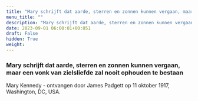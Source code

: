 ```yaml
---
title: "Mary schrijft dat aarde, sterren en zonnen kunnen vergaan, maar een vonk van zielsliefde zal nooit ophouden te bestaan"
menu_title: ""
description: "Mary schrijft dat aarde, sterren en zonnen kunnen vergaan, maar een vonk van zielsliefde zal nooit ophouden te bestaan"
date: 2023-09-01 06:00:01+00:851
draft: False
hidden: True
weight:
---
```

### Mary schrijft dat aarde, sterren en zonnen kunnen vergaan, maar een vonk van zielsliefde zal nooit ophouden te bestaan

Mary Kennedy - ontvangen door James Padgett op 11 oktober 1917, Washington, DC, USA.

